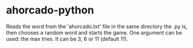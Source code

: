 # ahorcado-python

Reads the word from the 'ahorcado.txt' file in the same directory the .py is, then chooses a random word and starts the game.
One argument can be used: the max tries. It can be 3, 6 or 11 (default 11).
